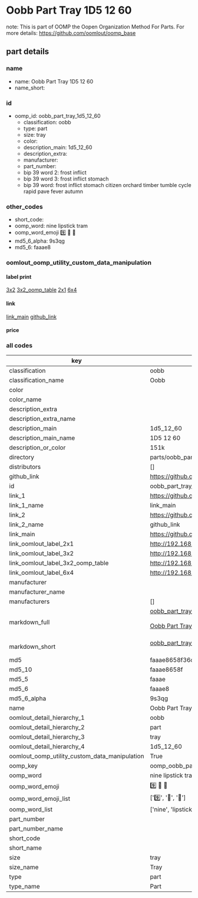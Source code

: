 # Oobb Part Tray 1D5 12 60  

note: This is part of OOMP the Oopen Organization Method For Parts. For more details: https://github.com/oomlout/oomp_base

##  part details





### name
* name: Oobb Part Tray 1D5 12 60
* name_short: 
### id
* oomp_id: oobb_part_tray_1d5_12_60
  * classification: oobb
  * type: part
  * size: tray
  * color: 
  * description_main: 1d5_12_60
  * description_extra: 
  * manufacturer: 
  * part_number: 
  * bip 39 word 2: frost inflict
  * bip 39 word 3: frost inflict stomach
  * bip 39 word: frost inflict stomach citizen orchard timber tumble cycle rapid pave fever autumn

### other_codes
* short_code: 
* oomp_word: nine lipstick tram
* oomp_word_emoji :nine: :lipstick: :tram:
* md5_6_alpha: 9s3qg
* md5_6: faaae8






### oomlout_oomp_utility_custom_data_manipulation
#### label print
[3x2](http://192.168.1.245:1112/?label=oomp%209s3qg)
[3x2_oomp_table](http://192.168.1.107:1112/?label=oomp%209s3qg)
[2x1](http://192.168.1.242:1112/?label=oomp%209s3qg)
[6x4](http://192.168.1.55:1112/?label=oomp%209s3qg)    

#### link

[link_main](https://github.com/oomlout/oomlout_oomp_current_version_messy/tree/main/parts/oobb_part_tray_1d5_12_60) [github_link](https://github.com/oomlout/oomlout_oomp_part_src/tree/main/parts/oobb_part_tray_1d5_12_60)                             

#### price







### all codes 
| key | value |  
| --- | --- |  
| classification | oobb |  
| classification_name | Oobb |  
| color |  |  
| color_name |  |  
| description_extra |  |  
| description_extra_name |  |  
| description_main | 1d5_12_60 |  
| description_main_name | 1D5 12 60 |  
| description_or_color | 151k |  
| directory | parts/oobb_part_tray_1d5_12_60 |  
| distributors | [] |  
| github_link | https://github.com/oomlout/oomlout_oomp_part_src/tree/main/parts/oobb_part_tray_1d5_12_60 |  
| id | oobb_part_tray_1d5_12_60 |  
| link_1 | https://github.com/oomlout/oomlout_oomp_current_version_messy/tree/main/parts/oobb_part_tray_1d5_12_60 |  
| link_1_name | link_main |  
| link_2 | https://github.com/oomlout/oomlout_oomp_part_src/tree/main/parts/oobb_part_tray_1d5_12_60 |  
| link_2_name | github_link |  
| link_main | https://github.com/oomlout/oomlout_oomp_current_version_messy/tree/main/parts/oobb_part_tray_1d5_12_60 |  
| link_oomlout_label_2x1 | http://192.168.1.242:1112/?label=oomp%209s3qg |  
| link_oomlout_label_3x2 | http://192.168.1.245:1112/?label=oomp%209s3qg |  
| link_oomlout_label_3x2_oomp_table | http://192.168.1.107:1112/?label=oomp%209s3qg |  
| link_oomlout_label_6x4 | http://192.168.1.55:1112/?label=oomp%209s3qg |  
| manufacturer |  |  
| manufacturer_name |  |  
| manufacturers | [] |  
| markdown_full | [oobb_part_tray_1d5_12_60](https://github.com/oomlout/oomlout_oomp_current_version_messy/tree/main/parts/oobb_part_tray_1d5_12_60)<br>[](https://github.com/oomlout/oomlout_oomp_current_version_messy/tree/main/parts/oobb_part_tray_1d5_12_60)<br>[Oobb Part Tray 1D5 12 60](https://github.com/oomlout/oomlout_oomp_current_version_messy/tree/main/parts/oobb_part_tray_1d5_12_60)<br><br> |  
| markdown_short | [oobb_part_tray_1d5_12_60](https://github.com/oomlout/oomlout_oomp_current_version_messy/tree/main/parts/oobb_part_tray_1d5_12_60)<br><br> |  
| md5 | faaae8658f36dd4b88ce0295ac5cdaeb |  
| md5_10 | faaae8658f |  
| md5_5 | faaae |  
| md5_6 | faaae8 |  
| md5_6_alpha | 9s3qg |  
| name | Oobb Part Tray 1D5 12 60 |  
| oomlout_detail_hierarchy_1 | oobb |  
| oomlout_detail_hierarchy_2 | part |  
| oomlout_detail_hierarchy_3 | tray |  
| oomlout_detail_hierarchy_4 | 1d5_12_60 |  
| oomlout_oomp_utility_custom_data_manipulation | True |  
| oomp_key | oomp_oobb_part_tray_1d5_12_60 |  
| oomp_word | nine lipstick tram |  
| oomp_word_emoji | :nine: :lipstick: :tram: |  
| oomp_word_emoji_list | [':nine:', ':lipstick:', ':tram:'] |  
| oomp_word_list | ['nine', 'lipstick', 'tram'] |  
| part_number |  |  
| part_number_name |  |  
| short_code |  |  
| short_name |  |  
| size | tray |  
| size_name | Tray |  
| type | part |  
| type_name | Part |  
